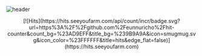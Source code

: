 ![header](https://capsule-render.vercel.app/api?type=waving&color=timeGradient&text=Hello%World!)

<center>[![Hits](https://hits.seeyoufarm.com/api/count/incr/badge.svg?url=https%3A%2F%2Fgithub.com%2Feunnuricho%2Fhit-counter&count_bg=%23AD9EFF&title_bg=%239B9A9A&icon=smugmug.svg&icon_color=%23FFFFFF&title=hits&edge_flat=false)](https://hits.seeyoufarm.com)</center>
